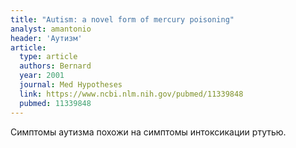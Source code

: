 ```yaml
---
title: "Autism: a novel form of mercury poisoning"
analyst: amantonio
header: 'Аутизм'
article:
  type: article
  authors: Bernard
  year: 2001
  journal: Med Hypotheses
  link: https://www.ncbi.nlm.nih.gov/pubmed/11339848
  pubmed: 11339848
---
```


Симптомы аутизма похожи на симптомы интоксикации ртутью.

